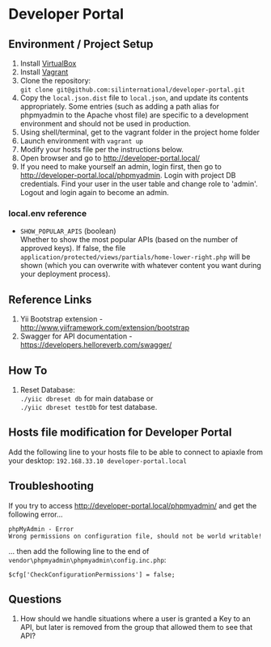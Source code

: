 # Developer Portal #

## Environment / Project Setup ##
1. Install [VirtualBox](http://www.virtualbox.org/wiki/Downloads)
2. Install [Vagrant](http://downloads.vagrantup.com/)
3. Clone the repository:  
   ```git clone git@github.com:silinternational/developer-portal.git```
4. Copy the ```local.json.dist``` file to ```local.json```, and update its 
   contents appropriately. Some entries (such as adding a path alias for 
   phpmyadmin to the Apache vhost file) are specific to a development 
   environment and should not be used in production. 
5. Using shell/terminal, get to the vagrant folder in the project home folder
6. Launch environment with ```vagrant up```
7. Modify your hosts file per the instructions below.
8. Open browser and go to <http://developer-portal.local/>
9. If you need to make yourself an admin, login first, then go to
   <http://developer-portal.local/phpmyadmin>. Login with project DB credentials. Find
   your user in the user table and change role to 'admin'. Logout and login
   again to become an admin.

### local.env reference ###
- ```SHOW_POPULAR_APIS``` (boolean)  
  Whether to show the most popular APIs (based on the number of approved keys).
  If false, the file ```application/protected/views/partials/home-lower-right.php```
  will be shown (which you can overwrite with whatever content you want during
  your deployment process).

## Reference Links ##
1. Yii Bootstrap extension - http://www.yiiframework.com/extension/bootstrap
2. Swagger for API documentation - https://developers.helloreverb.com/swagger/

## How To ##
1. Reset Database:  
   ```./yiic dbreset db``` for main database or  
   ```./yiic dbreset testDb``` for test database.

## Hosts file modification for Developer Portal ##
Add the following line to your hosts file to be able to connect to apiaxle from
your desktop:
```192.168.33.10 developer-portal.local```

## Troubleshooting ##
If you try to access <http://developer-portal.local/phpmyadmin/> and get the following 
error... 

    phpMyAdmin - Error  
    Wrong permissions on configuration file, should not be world writable!

... then add the following line to the end of 
`vendor\phpmyadmin\phpmyadmin\config.inc.php`: 

    $cfg['CheckConfigurationPermissions'] = false;


## Questions ##
1. How should we handle situations where a user is granted a Key to an API, but
   later is removed from the group that allowed them to see that API?
